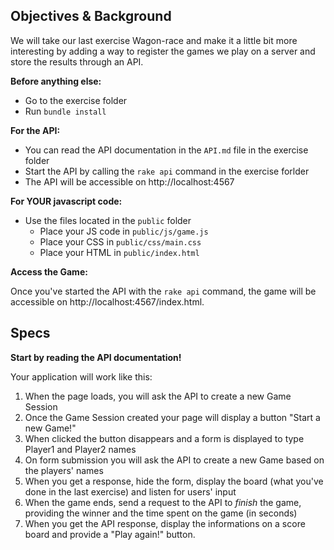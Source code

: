 ## Objectives & Background

We will take our last exercise Wagon-race and make it a little bit more interesting by adding a way to register the games we play on a server and store the results through an API.

**Before anything else:**

* Go to the exercise folder
* Run `bundle install`

**For the API:**

* You can read the API documentation in the `API.md` file in the exercise folder
* Start the API by calling the `rake api` command in the exercise forlder
* The API will be accessible on http://localhost:4567

**For YOUR javascript code:**

* Use the files located in the `public` folder
  * Place your JS code in `public/js/game.js`
  * Place your CSS in `public/css/main.css`
  * Place your HTML in `public/index.html`

**Access the Game:**

Once you've started the API with the `rake api` command, the game will be accessible on http://localhost:4567/index.html.

## Specs

**Start by reading the API documentation!**

Your application will work like this:

1. When the page loads, you will ask the API to create a new Game Session
2. Once the Game Session created your page will display a button "Start a new Game!"
3. When clicked the button disappears and a form is displayed to type Player1 and Player2 names
4. On form submission you will ask the API to create a new Game based on the players' names
5. When you get a response, hide the form, display the board (what you've done in the last exercise) and listen for users' input
6. When the game ends, send a request to the API to _finish_ the game, providing the winner and the time spent on the game (in seconds)
7. When you get the API response, display the informations on a score board and provide a "Play again!" button.
